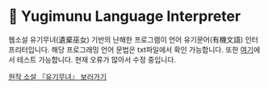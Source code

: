 # 🧾 Yugimunu Language Interpreter

웹소설 유기무녀(遺棄巫女) 기반의 난해한 프로그램이 언어 유기문어(有機文語) 인터프리터입니다.
해당 프로그래밍 언어 문법은 txt파일에서 확인 가능합니다.
또한 [여기]([https://링크주소](https://shachixu.github.io/yugimunu/))에서 테스트 가능합니다.
현재 오류가 많아서 수정 중입니다.

[원작 소설 『유기무녀』 보러가기](https://novelpia.com/novel/21232)
